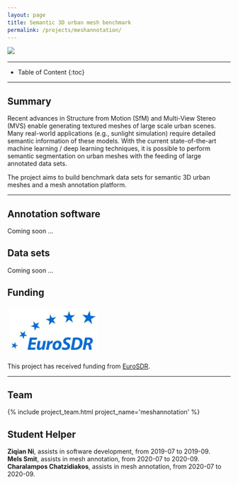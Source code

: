 ```yaml
---
layout: page
title: Semantic 3D urban mesh benchmark
permalink: /projects/meshannotation/
---
```


<div class="row">
  <div class="col-sm-12 col-xs-12"><img class="img-responsive" src="{{ "img/meshannotation.jpg" }}"></div>
</div>

- - -

* Table of Content
{:toc}

- - -

## Summary
Recent advances in Structure from Motion (SfM) and Multi-View Stereo (MVS) enable generating textured meshes of large scale urban scenes. Many real-world applications (e.g., sunlight simulation) require detailed semantic information of these models. With the current state-of-the-art machine learning / deep learning techniques, it is possible to perform semantic segmentation on urban meshes with the feeding of large annotated data sets. 

The project aims to build benchmark data sets for semantic 3D urban meshes and a mesh annotation platform.

- - -

## Annotation software
Coming soon ...

## Data sets

Coming soon ...

## Funding

<div class="row">
<div style="padding:5px" class="col-md-4 col-sm-4 col-xs-8"><img src="/img/partners/eurosdr.jpg" alt="EuroSDR logo" ></div>
</div>

This project has received funding from [EuroSDR](http://www.eurosdr.net/).

- - - 

## Team

<div class="row">
    {% include project_team.html project_name='meshannotation' %} 
</div>

## Student Helper
**Ziqian Ni**, assists in software development, from 2019-07 to 2019-09. <br> 
**Mels Smit**, assists in mesh annotation, from 2020-07 to 2020-09. <br>
**Charalampos Chatzidiakos**, assists in mesh annotation, from 2020-07 to 2020-09. <br>